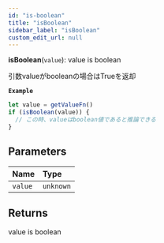 ```yaml
---
id: "is-boolean"
title: "isBoolean"
sidebar_label: "isBoolean"
custom_edit_url: null
---
```


**isBoolean**(`value`): value is boolean

引数valueがbooleanの場合はTrueを返却

**`Example`**

```ts
let value = getValueFn()
if (isBoolean(value)) {
  // この時、valueはboolean値であると推論できる
}
```

## Parameters

| Name | Type |
| :------ | :------ |
| `value` | `unknown` |

## Returns

value is boolean
